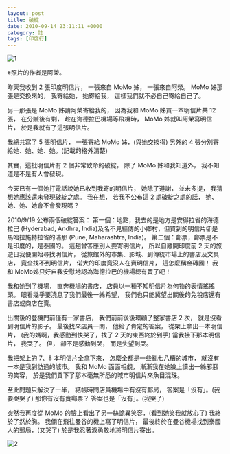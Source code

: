 ```yaml
---
layout: post
title: 破綻
date: 2010-09-14 23:11:11 +0000
category: 誌
tags: [印度行]
---
```



![1](/blog/assets/images/2010/flaw1.jpg)

※照片的作者是阿榮。

昨天我收到 2 張印度明信片，
一張來自 MoMo 姊，
一張來自阿榮。
MoMo 姊那張是交換來的，
我寄給她，
她寄給我，
這樣我們就不必自己寄給自己了。

<!--more-->

另一那張是 MoMo 姊請阿榮寄給我的，
因為我和 MoMo 姊買一本明信片共 12 張，
在分贓後有剩，
趁在海德拉巴機場等飛機時，
MoMo 姊就叫阿榮寫明信片，
於是我就有了這張明信片。

我總共寫了 5 張明信片，
一張寄給 MoMo 姊，(與她交換得)
另外的 4 張分別寄給她、她、她、她。(記載的格外清楚)

其實，這批明信片有 2 個非常致命的破綻，
除了 MoMo 姊和我知道外，
我不知道是不是有人會發現。

今天已有一個她打電話說她已收到我寄的明信片，
她除了道謝，
並未多提，
我猜想她應該還未發現破綻之處。
我在想，
若我不公布這 2 處破綻之處的話，
她、她、她、她會不會發現嗎？

2010/9/19 公布兩個破綻答案：
第一個：地點，我去的是地方是安得拉省的海德拉巴 (Hyderabad, Andhra, India)及名不見經傳的小鄉村，但買到的明信片卻是馬哈拉施特拉省的浦那 (Pune, Maharashtra, India)。
第二個：郵票，郵票是不是印度的，是泰國的。
這趟曾答應別人要寄明信片，
所以自離開印度前 2 天的旅遊日我便開始尋找明信片，
從旅館外的市集、影城、到傳統市場上的書店及文具店，
竟全找不到明信片，
偌大的印度竟沒人在賣明信片，
這怎麼稱金磚國！
我和 MoMo姊只好自我安慰地認為海德拉巴的機場總有賣了吧！

我和她到了機場，
直奔機場的書店，
店員以一種不知明信片為何物的表情搖搖頭。
眼看幾乎要澆息了我們最後一絲希望，
我們也只能冀望出關後的免稅店還有書店或商店在賣。

出關後的登機門前僅有一家書店，
我們前前後後環顧了整家書店 2 次，
就是沒看到明信片的影子。
最後找來店員一問，
他給了肯定的答案，
從架上拿出一本明信片，
(我的媽啊，我感動到快哭了，找了 2 天的東西終於到手)
當我接下那本明信片，
我哭了。
但，
卻不是感動到哭，
而是失望到哭。

我把架上的 7、8 本明信片全拿下來，
怎麼全都是一些亂七八糟的城市，
就沒有一本是我到訪過的城市。
我和 MoMo 面面相覷，
漸漸我在她臉上讀出一絲邪惡的笑容，
於是我們買下了那本毫無所悉的城市明信片來魚目混珠。

至此問題只解決了一半，
結帳時問店員機場中有沒有郵局，
答案是「沒有」。(我要哭哭了)
那你有沒有賣郵票？
答案也是「沒有」。(我哭了)

突然我再度從 MoMo 的臉上看出了另一絲詭異笑容，(看到她笑我就放心了)
我終於了然於胸。
我倆在飛往曼谷的機上寫了明信片，
最後終於在曼谷機場找到泰國人的郵局，(又哭了)
於是我忍著淚勇敢地將明信片寄出。

![2](/blog/assets/images/2010/flaw2.jpg)
